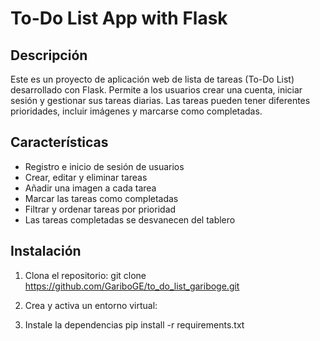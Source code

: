 # To-Do List App with Flask

## Descripción

Este es un proyecto de aplicación web de lista de tareas (To-Do List) desarrollado con Flask. Permite a los usuarios crear una cuenta, iniciar sesión y gestionar sus tareas diarias. Las tareas pueden tener diferentes prioridades, incluir imágenes y marcarse como completadas.

## Características

- Registro e inicio de sesión de usuarios
- Crear, editar y eliminar tareas
- Añadir una imagen a cada tarea
- Marcar las tareas como completadas
- Filtrar y ordenar tareas por prioridad
- Las tareas completadas se desvanecen del tablero


## Instalación

1. Clona el repositorio:
   git clone https://github.com/GariboGE/to_do_list_gariboge.git
   
3. Crea y activa un entorno virtual:

4. Instale la dependencias
   pip install -r requirements.txt

